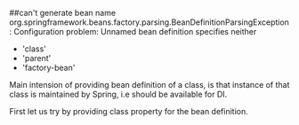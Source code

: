 ##can't generate bean name
org.springframework.beans.factory.parsing.BeanDefinitionParsingException: Configuration problem: Unnamed bean definition specifies neither 
- 'class' 	
- 'parent' 
- 'factory-bean' 


Main intension of providing bean definition of a class, is that instance of that class is maintained by Spring, i.e should be available for DI.

First let us try by providing class property for the bean definition.
